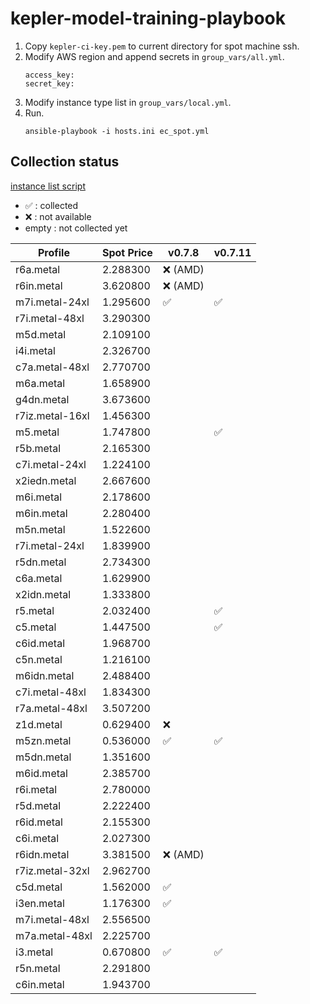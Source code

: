 # kepler-model-training-playbook

1. Copy `kepler-ci-key.pem` to current directory for spot machine ssh.
2. Modify AWS region and append secrets in `group_vars/all.yml`.
    ```
    access_key: 
    secret_key: 
    ```
3. Modify instance type list in `group_vars/local.yml`.
4. Run.
    ```
    ansible-playbook -i hosts.ini ec_spot.yml
    ```

## Collection status

[instance list script](https://gist.github.com/rootfs/49855d0c75ef8a27e494eda6eb928aab)

- :white_check_mark: : collected
- :x: : not available
- empty : not collected yet


Profile|Spot Price|v0.7.8|v0.7.11
---|---|---|---
r6a.metal| 2.288300 | :x: (AMD)
r6in.metal| 3.620800| :x: (AMD)
m7i.metal-24xl| 1.295600|:white_check_mark:|:white_check_mark: 
r7i.metal-48xl| 3.290300
m5d.metal| 2.109100
i4i.metal| 2.326700
c7a.metal-48xl| 2.770700
m6a.metal| 1.658900
g4dn.metal| 3.673600
r7iz.metal-16xl| 1.456300
m5.metal| 1.747800||:white_check_mark:
r5b.metal| 2.165300
c7i.metal-24xl| 1.224100
x2iedn.metal| 2.667600
m6i.metal| 2.178600
m6in.metal| 2.280400
m5n.metal| 1.522600
r7i.metal-24xl| 1.839900
r5dn.metal| 2.734300
c6a.metal| 1.629900
x2idn.metal| 1.333800
r5.metal| 2.032400||:white_check_mark: 
c5.metal| 1.447500||:white_check_mark: 
c6id.metal| 1.968700
c5n.metal| 1.216100
m6idn.metal| 2.488400
c7i.metal-48xl| 1.834300
r7a.metal-48xl| 3.507200
z1d.metal| 0.629400 | :x:
m5zn.metal| 0.536000 | :white_check_mark:|:white_check_mark: 
m5dn.metal| 1.351600
m6id.metal| 2.385700
r6i.metal| 2.780000
r5d.metal| 2.222400
r6id.metal| 2.155300
c6i.metal| 2.027300
r6idn.metal| 3.381500| :x: (AMD)
r7iz.metal-32xl| 2.962700
c5d.metal| 1.562000 | :white_check_mark: 
i3en.metal| 1.176300 | :white_check_mark: 
m7i.metal-48xl| 2.556500 | 
m7a.metal-48xl| 2.225700
i3.metal| 0.670800 | :white_check_mark:|:white_check_mark:
r5n.metal| 2.291800
c6in.metal| 1.943700
